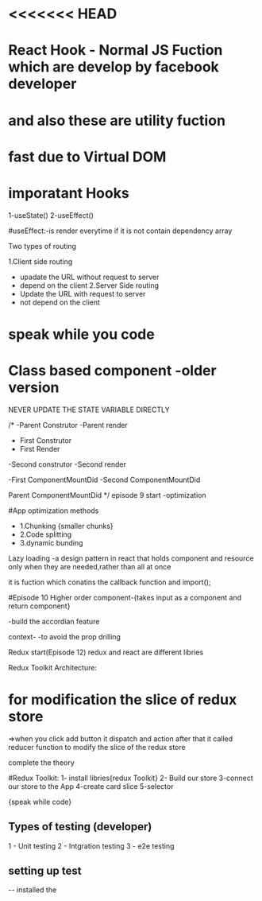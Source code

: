 <<<<<<< HEAD
=======
# React Hook - Normal JS Fuction which are develop by facebook developer
# and also these are utility fuction
# fast due to Virtual DOM

# imporatant Hooks 
1-useState() 
2-useEffect()

#useEffect:-is render everytime if it is not contain dependency array

Two types of routing 

1.Client side routing
  - upadate the URL without request to server 
  - depend on the client
2.Server Side routing
  - Update the URL with request to server 
  - not depend on the client
  
# speak while you code

# Class based component -older version

NEVER UPDATE THE STATE VARIABLE DIRECTLY

/*
-Parent Construtor
-Parent render
   - First Construtor
   - First Render

   -Second construtor
   -Second render

   -First ComponentMountDid
   -Second ComponentMountDid

Parent ComponentMountDid
*/
episode 9 start
-optimization


#App optimization methods
- 1.Chunking {smaller chunks}
- 2.Code splitting
- 3.dynamic bunding

Lazy loading
-a design pattern in react that holds component and resource  only when they are needed,rather than all at once

it is fuction which conatins the callback function and import();

#Episode 10
Higher order component-{takes input as a component and return component}

-build the accordian feature


context-
   -to avoid the prop drilling

Redux start(Episode 12)
redux and react are different libries

Redux Toolkit Architecture:
# for modification the slice of redux store
  =>when you click add button it dispatch and action after that
   it called reducer function to modify the slice of the redux store

complete the theory

#Redux Toolkit:
  1- install libries{redux Toolkit}
  2- Build our store
  3-connect our store to the App
  4-create card slice
  5-selector
  
  {speak while code}

## Types of testing (developer)
1 - Unit testing
2 - Intgration testing
3 - e2e testing

## setting up test
  -- installed the 
